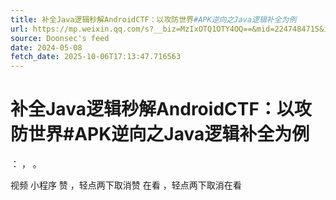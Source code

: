 ```yaml
---
title: 补全Java逻辑秒解AndroidCTF：以攻防世界#APK逆向之Java逻辑补全为例
url: https://mp.weixin.qq.com/s?__biz=MzIxOTQ1OTY4OQ==&mid=2247484715&idx=1&sn=339d037cb5125f0e5e6461c4b1f1acfd
source: Doonsec's feed
date: 2024-05-08
fetch_date: 2025-10-06T17:13:47.716563
---
```


# 补全Java逻辑秒解AndroidCTF：以攻防世界#APK逆向之Java逻辑补全为例

：
，
。

视频
小程序
赞
，轻点两下取消赞
在看
，轻点两下取消在看